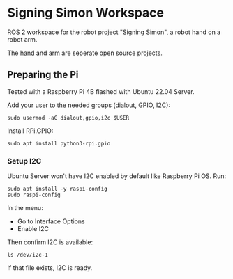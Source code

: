# Signing Simon Workspace

ROS 2 workspace for the robot project "Signing Simon", a robot hand on a robot arm. 

The [hand](https://red-rabbit-robotics.ghost.io/rx1-humanoid-hand-assembly-instruction/) and [arm](https://www.instructables.com/EEZYbotARM-Mk2-3D-Printed-Robot/) are seperate open source projects. 

## Preparing the Pi

Tested with a Raspberry Pi 4B flashed with Ubuntu 22.04 Server. 

Add your user to the needed groups (dialout, GPIO, I2C):
```
sudo usermod -aG dialout,gpio,i2c $USER
```

Install RPi.GPIO:
```
sudo apt install python3-rpi.gpio
```


### Setup I2C

Ubuntu Server won't have I2C enabled by default like Raspberry Pi OS.
Run:
```
sudo apt install -y raspi-config
sudo raspi-config
```
In the menu:

- Go to Interface Options
- Enable I2C

Then confirm I2C is available:
```
ls /dev/i2c-1
```
If that file exists, I2C is ready.